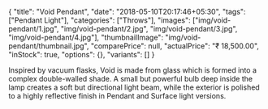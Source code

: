 {
    "title": "Void Pendant",
    "date": "2018-05-10T20:17:46+05:30",
    "tags": ["Pendant Light"],
    "categories": ["Throws"],
    "images": ["img/void-pendant/1.jpg", "img/void-pendant/2.jpg", "img/void-pendant/3.jpg", "img/void-pendant/4.jpg"],
    "thumbnailImage": "img/void-pendant/thumbnail.jpg",
    "comparePrice": null,
    "actualPrice": "₹ 18,500.00",
    "inStock": true,
    "options": {},
    "variants": []
}

Inspired by vacuum flasks, Void is made from glass which is formed into a complex
double-walled shade. A small but powerful bulb deep inside the lamp creates a soft
but directional light beam, while the exterior is polished to a highly reflective
finish in Pendant and Surface light versions.